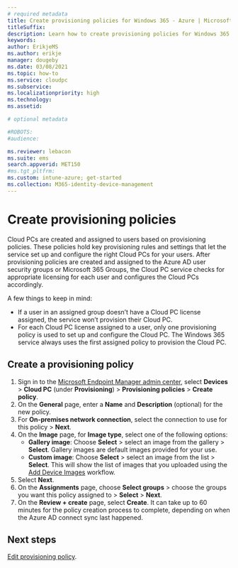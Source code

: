 ```yaml
---
# required metadata
title: Create provisioning policies for Windows 365 - Azure | Microsoft Docs
titleSuffix:
description: Learn how to create provisioning policies for Windows 365.
keywords:
author: ErikjeMS  
ms.author: erikje
manager: dougeby
ms.date: 03/08/2021
ms.topic: how-to
ms.service: cloudpc
ms.subservice:
ms.localizationpriority: high
ms.technology:
ms.assetid: 

# optional metadata

#ROBOTS:
#audience:

ms.reviewer: lebacon
ms.suite: ems
search.appverid: MET150
#ms.tgt_pltfrm:
ms.custom: intune-azure; get-started
ms.collection: M365-identity-device-management
---
```


# Create provisioning policies

Cloud PCs are created and assigned to users based on provisioning policies. These policies hold key provisioning rules and settings that let the service set up and configure the right Cloud PCs for your users. After provisioning policies are created and assigned to the Azure AD user security groups or Microsoft 365 Groups, the Cloud PC service checks for appropriate licensing for each user and configures the Cloud PCs accordingly.

A few things to keep in mind:

- If a user in an assigned group doesn’t have a Cloud PC license assigned, the service won’t provision their Cloud PC.
- For each Cloud PC license assigned to a user, only one provisioning policy is used to set up and configure the Cloud PC. The Windows 365 service always uses the first assigned policy to provision the Cloud PC.

## Create a provisioning policy

1. Sign in to the [Microsoft Endpoint Manager admin center](https://endpoint.microsoft.com/), select **Devices** > **Cloud PC** (under **Provisioning**) > **Provisioning policies** > **Create policy**.
2. On the **General** page, enter a **Name** and **Description** (optional) for the new policy.
3. For **On-premises network connection**, select the connection to use for this policy > **Next**.
4. On the **Image** page, for **Image type**, select one of the following options:
    - **Gallery image**: Choose **Select** > select an image from the gallery > **Select**. Gallery images are default images provided for your use.
    - **Custom image**:  Choose **Select** > select an image from the list > **Select**. This will show the list of images that you uploaded using the [Add Device Images](add-device-images.md) workflow.
5. Select **Next**.
6. On the **Assignments** page, choose **Select groups** > choose the groups you want this policy assigned to > **Select** > **Next**.
7. On the **Review + create** page, select **Create**. It can take up to 60 minutes for the policy creation process to complete, depending on when the Azure AD connect sync last happened.

<!-- ########################## -->
## Next steps

[Edit provisioning policy](edit-provisioning-policy.md).
